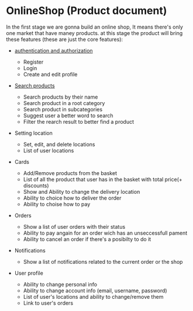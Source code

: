 # OnlineShop (Product document)

In the first stage we are gonna build an online shop, It means there's only one market that have maney products. at this stage the product will bring these features (these are just the core features):

- [authentication and authorization](/auth.md#authentication-and-authorization)
  - Register
  - Login
  - Create and edit profile
- [Search products](/search.md)
  - Search products by their name
  - Search product in a root category
  - Search product in subcategories 
  - Suggest user a better word to search
  - Filter the rearch result to better find a product

- Setting location 
  - Set, edit, and delete locations
  - List of user locations 

- Cards
  - Add/Remove products from the basket
  - List of all the product that user has in the basket with total price(+ discounts)
  - Show and Ability to change the delivery location
  - Ability to choice how to deliver the order 
  - Ability to choise how to pay

- Orders
  - Show a list of user orders with their status
  - Ability to pay angain for an order wich has an unseccessfull pament
  - Ability to cancel an order if there's a posibilty to do it

- Notifications
  - Show a list of notifications related to the current order or the shop

- User profile
  - Ability to change personal info
  - Ability to change account info (email, username, password)
  - List of user's locations and ability to change/remove them
  - Link to user's orders